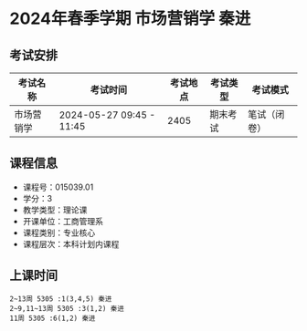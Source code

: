 # 2024年春季学期 市场营销学 秦进




## 考试安排

| 考试名称 | 考试时间 | 考试地点 | 考试类型 | 考试模式 |
| -------- | -------- | -------- | -------- | -------- |
| 市场营销学 | 2024-05-27 09:45 - 11:45 | 2405 | 期末考试 | 笔试（闭卷） |





## 课程信息

- 课程号：015039.01
- 学分：3
- 教学类型：理论课
- 开课单位：工商管理系
- 课程类别：专业核心
- 课程层次：本科计划内课程

## 上课时间

```
2~13周 5305 :1(3,4,5) 秦进
2~9,11~13周 5305 :3(1,2) 秦进
11周 5305 :6(1,2) 秦进
```

